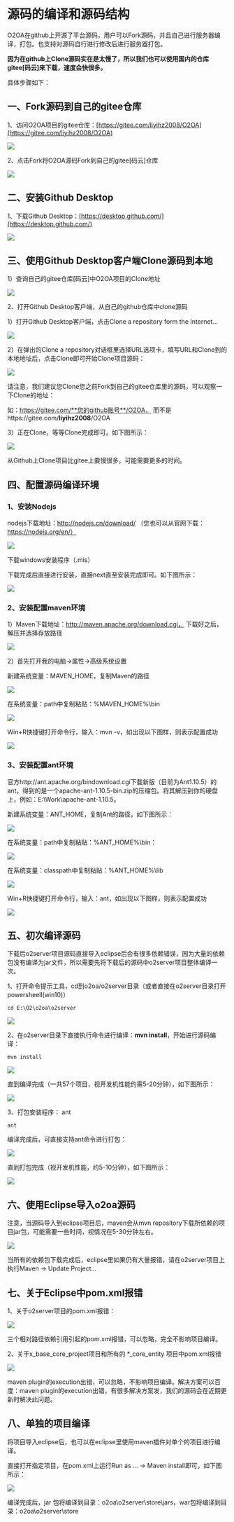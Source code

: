 # 源码的编译和源码结构

O2OA在github上开源了平台源码，用户可以Fork源码，并且自己进行服务器编译，打包。也支持对源码自行进行修改后进行服务器打包。

**因为在github上Clone源码实在是太慢了，所以我们也可以使用国内的仓库gitee\[码云\]来下载，速度会快很多。**

具体步骤如下：

## 一、Fork源码到自己的gitee仓库

1、访问O2OA项目的gitee仓库：[https://gitee.com/liyihz2008/O2OA](https://gitee.com/liyihz2008/O2OA)

![](https://oscimg.oschina.net/oscnet/5e1e99a58f038e25d8b9f5de0cdb6b16c67.jpg)

2、点击Fork将O2OA源码Fork到自己的gitee\[码云\]仓库

![](https://oscimg.oschina.net/oscnet/f6515e4edd65d66d4244a3e1f57027be55e.jpg)

## 二、安装Github Desktop

1、下载Github Desktop：[https://desktop.github.com/](https://desktop.github.com/)

![](https://oscimg.oschina.net/oscnet/6755930cda64dda199b7c95f25dda345b9c.jpg)

## 三、使用Github Desktop客户端Clone源码到本地

1）查询自己的gitee仓库\[码云\]中O2OA项目的Clone地址

![](https://oscimg.oschina.net/oscnet/b50d33723936497271679337c6e8c683153.jpg)

2、打开Github Desktop客户端，从自己的github仓库中clone源码

1）打开Github Desktop客户端，点击Clone a repository form the Internet...

![](https://oscimg.oschina.net/oscnet/886c383129c41dd489dc41d53b1a498abaa.jpg)

2）在弹出的Clone a repository对话框里选择URL选项卡，填写URL和Clone到的本地地址后，点击Clone即可开始Clone项目源码：

![](https://oscimg.oschina.net/oscnet/739fc6d6f7ae35842fb2ed0cdbcd70f8a0f.jpg)

请注意，我们建议您Clone您之前Fork到自己的gitee仓库里的源码，可以观察一下Clone的地址：

如：https://gitee.com/**您的github账号**/O2OA， 而不是https://gitee.com/**liyihz2008**/O2OA

3）正在Clone，等等Clone完成即可。如下图所示：

![](https://oscimg.oschina.net/oscnet/366de2dd40d36f110ccdbf87418041c2046.jpg)

从Github上Clone项目比gitee上要慢很多，可能需要更多的时间。

## 四、配置源码编译环境

### 1、安装Nodejs

nodejs下载地址：http://nodejs.cn/download/ （您也可以从官网下载：https://nodejs.org/en/）

![](https://oscimg.oschina.net/oscnet/d934ca91c240ea6e6f72f299b4148d98afc.jpg)

下载windows安装程序（.mis）

下载完成后直接进行安装，直接next直至安装完成即可。如下图所示：

![](https://oscimg.oschina.net/oscnet/2b4958cd139609d2e415fc2ec118d0244f5.jpg)

### 2、安装配置maven环境

1）Maven下载地址：http://maven.apache.org/download.cgi， 下载好之后，解压并选择存放路径

![](https://oscimg.oschina.net/oscnet/25248387227c23ea872dcf52ff7a1d85d04.jpg)

2）首先打开我的电脑-&gt;属性-&gt;高级系统设置

新建系统变量：MAVEN\_HOME，复制Maven的路径

![](https://oscimg.oschina.net/oscnet/88aa73fb295a1e2d4e2ab9cb6037b68a333.jpg)

在系统变量：path中复制粘贴：%MAVEN\_HOME%\bin

![](https://oscimg.oschina.net/oscnet/bce4d5b5be6d86c3e1e5268f946c3aed051.jpg)

Win+R快捷键打开命令行，输入：mvn -v，如出现以下图样，则表示配置成功

![](https://oscimg.oschina.net/oscnet/922464ec15477100d54ed9d28e203b1e998.jpg)

### 3、安装配置ant环境

官方http://ant.apache.org/bindownload.cgi下载新版（目前为Ant1.10.5）的ant，得到的是一个apache-ant-1.10.5-bin.zip的压缩包。将其解压到你的硬盘上，例如：E:\Work\apache-ant-1.10.5。

新建系统变量：ANT\_HOME，复制Ant的路径，如下图所示：

![](https://oscimg.oschina.net/oscnet/be398090ddc29534db2e00a3b8394a63702.jpg)

在系统变量：path中复制粘贴：%ANT\_HOME%\bin：

![](https://oscimg.oschina.net/oscnet/246366695599786472ee7973ecb9c5ae617.jpg)

在系统变量：classpath中复制粘贴：%ANT\_HOME%\lib

![](https://oscimg.oschina.net/oscnet/77429e3918629683f93be36a128726f6fad.jpg)

Win+R快捷键打开命令行，输入：ant，如出现以下图样，则表示配置成功

![](https://oscimg.oschina.net/oscnet/bea63d633e850ac60b38b69a10997f083d8.jpg)

## 五、初次编译源码

下载后o2server项目源码直接导入eclipse后会有很多依赖错误，因为大量的依赖包没有编译为jar文件，所以需要先将下载后的源码中o2server项目整体编译一次。

1、打开命令提示工具，cd到o2oa/o2server目录（或者直接在o2server目录打开powersheell\(win10\)）

```text
cd E:\O2\o2oa\o2server
```

![](https://oscimg.oschina.net/oscnet/dbd363cc4da7e9020681b90f39ac77617a7.jpg)

2、在o2server目录下直接执行命令进行编译：**mvn install**，开始进行源码编译：

```text
mvn install
```

![](https://oscimg.oschina.net/oscnet/63f6396617f93d5c1432de6d9e06df3d5ae.jpg)

直到编译完成（一共57个项目，视开发机性能约需5-20分钟），如下图所示：

![](https://oscimg.oschina.net/oscnet/64751e48373ee400f6ecc4874ce4a72677e.jpg)

3、打包安装程序： ant

```text
ant
```

编译完成后，可直接支持ant命令进行打包：

![](https://oscimg.oschina.net/oscnet/02080f82cdbe31e9cbd170967767d52c6ad.jpg)

直到打包完成（视开发机性能，约5-10分钟），如下图所示：

![](https://oscimg.oschina.net/oscnet/1a5860f7566b073a8a1447d952d01aebfee.jpg)

## 六、使用Eclipse导入o2oa源码

注意，当源码导入到eclipse项目后，maven会从mvn repository下载所依赖的项目jar包，可能需要一些时间，视情况在5-30分钟左右。

![](https://oscimg.oschina.net/oscnet/896831c2bb17e519835c9079744562d8651.jpg)

当所有的依赖包下载完成后，eclipse里如果仍有大量报错，请在o2server项目上执行Maven -&gt; Update Project...

## 七、关于Eclipse中pom.xml报错

1、关于o2server项目的pom.xml报错：

![](https://oscimg.oschina.net/oscnet/0337dd7b799ff46c1d79dec2700f02663bb.jpg)

三个相对路径依赖引用引起的pom.xml报错，可以忽略，完全不影响项目编译。

2、关于x\_base\_core\_project项目和所有的 \*\_core\_entity 项目中pom.xml报错

![](https://oscimg.oschina.net/oscnet/a18e76e52d69ac26f76a43260a3955dac43.jpg)

maven plugin的execution出错，可以忽略，不影响项目编译。解决方案可以百度：maven plugin的execution出错，有很多解决方案发，我们的源码会在近期更新时解决此问题。

## 八、单独的项目编译

将项目导入eclipse后，也可以在eclipse里使用maven插件对单个的项目进行编译。

直接打开指定项目，在pom.xml上运行Run as ... -&gt; Maven install即可，如下图所示：

![](https://oscimg.oschina.net/oscnet/931c074275baf4dfaf842561826a18d8904.jpg)

编译完成后，jar 包将编译到目录：o2oa\o2server\store\jars，war包将编译到目录：o2oa\o2server\store

